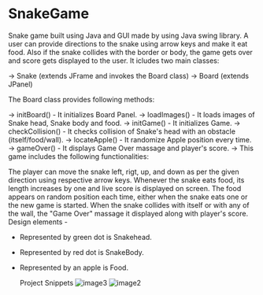 # SnakeGame
Snake game built using Java and GUI made by using Java swing library. A user can provide directions to the snake using arrow keys and make it eat food. Also if the snake collides with the border or body, the game gets over and score gets displayed to the user.
It icludes two main classes:

-> Snake (extends JFrame and invokes the Board class)
-> Board (extends JPanel)

The Board class provides following methods:

-> initBoard() - It initializes Board Panel.
-> loadImages() - It loads images of Snake head, Snake body and food.
-> initGame() - It initializes Game.
-> checkCollision() - It checks collision of Snake's head with an obstacle (itself/food/wall).
-> locateApple() - It randomize Apple position every time.
-> gameOver() - It displays Game Over massage and player's score.
-> This game includes the following functionalities:

The player can move the snake left, rigt, up, and down as per the given direction using respective arrow keys.
Whenever the snake eats food, its length increases by one and live score is displayed on screen.
The food appears on random position each time, either when the snake eats one or the new game is started.
When the snake collides with itself or with any of the wall, the "Game Over" massage it displayed along with player's score.
Design elements -

* Represented by green dot is Snakehead.
* Represented by red dot is SnakeBody.
* Represented by an apple is Food.

  Project Snippets
  ![image3](https://github.com/GnaneshwariSarala/SnakeGame/assets/137158564/0eaa6293-e38a-4792-8520-8887b59ea15e)
  ![image2](https://github.com/GnaneshwariSarala/SnakeGame/assets/137158564/9b953b2c-6c99-48ed-b078-a9b11598c567)

  
  
  
  

